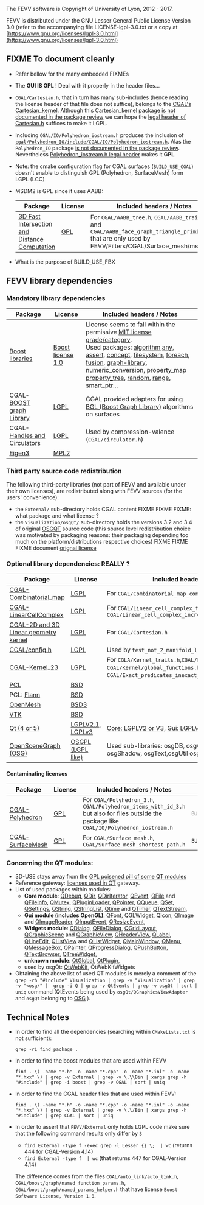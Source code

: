 The FEVV software is Copyright of University of Lyon, 2012 - 2017.

FEVV is distributed under the GNU Lesser General Public License Version 3.0 (refer to the accompanying file LICENSE-lgpl-3.0.txt or a copy at [https://www.gnu.org/licenses/lgpl-3.0.html](https://www.gnu.org/licenses/lgpl-3.0.html)


## FIXME To document cleanly
 * Refer bellow for the many embedded FIXMEs
 * The **GUI IS GPL** ! Deal with it properly in the header files...
 * `CGAL/Cartesian.h`, that in turn has many sub-includes (hence reading the license header of that file does not suffice), belongs to the [CGAL's Cartesian_kernel](https://github.com/CGAL/cgal/blob/master/Cartesian_kernel/include/CGAL/Cartesian.h). Although this Cartesian_kernel package [is not documented in the package review](https://doc.cgal.org/latest/Manual/packages.html) we can hope the [legal header of Cartesian.h](https://github.com/CGAL/cgal/blob/master/Cartesian_kernel/include/CGAL/Cartesian.h) suffices to make it LGPL.
 * Including `CGAL/IO/Polyhedron_iostream.h` produces the inclusion of [`cgal/Polyhedron_IO/include/CGAL/IO/Polyhedron_iostream.h`](https://github.com/CGAL/cgal/blob/master/Polyhedron_IO/include/CGAL/IO/Polyhedron_iostream.h). Alas the `Polyhedron_IO` package [is not documented in the package review](https://doc.cgal.org/latest/Manual/packages.html). Nevertheless [Polyhedron_iostream.h legal header](https://github.com/CGAL/cgal/blob/master/Polyhedron_IO/include/CGAL/IO/Polyhedron_iostream.h) makes it **GPL**.
 * Note: the cmake configuration flag for CGAL surfaces (`BUILD_USE_CGAL`) doesn't enable to distinguish GPL (Polyhedron, SurfaceMesh) form LGPL (LCC)
 * MSDM2 is GPL since it uses AABB:

   | Package         |    License    | Included headers / Notes |
   | --------------- | ------------- | ------------------------ |
   |[3D Fast Intersection and Distance Computation](https://doc.cgal.org/latest/AABB_tree/index.html)| [GPL](https://doc.cgal.org/latest/Manual/packages.html#PkgAABB_treeSummary)| For `CGAL/AABB_tree.h`, `CGAL/AABB_traits.h` and `CGAL/AABB_face_graph_triangle_primitive.h` that are only used by FEVV/Filters/CGAL/Surface_mesh/msdm2.h |
  * What is the purpose of BUILD_USE_FBX


## FEVV library dependencies

### Mandatory library dependencies
| Package         |    License    | Included headers / Notes |
| --------------- | ------------- | ------------------------ |
|[Boost libraries](http://www.boost.org/) | [Boost license 1.0](http://www.boost.org/users/license.html) | License seems to fall within the permissive [MIT license grade/category](http://law.stackexchange.com/questions/91/is-there-any-difference-in-meaning-between-the-boost-and-mit-software-licenses).<br> Used packages: [algorithm](https://www.boost.org/doc/libs/1_67_0/libs/algorithm/doc/html/index.html),[any](https://www.boost.org/doc/libs/1_67_0/doc/html/any.html),  [assert](https://www.boost.org/doc/libs/1_67_0/libs/assert/doc/html/assert.html), [concept](https://www.boost.org/doc/libs/1_67_0/libs/concept_check/concept_check.htm),  [filesystem](https://www.boost.org/doc/libs/1_67_0/libs/filesystem/doc/index.htm), [foreach](https://www.boost.org/doc/libs/1_67_0/doc/html/foreach.html), [fusion](https://www.boost.org/doc/libs/1_67_0/libs/fusion/doc/html/), [graph-library](https://www.boost.org/doc/libs/1_67_0/libs/graph/doc/), [numeric_conversion](https://www.boost.org/doc/libs/1_67_0/libs/numeric/conversion/doc/html/index.html), [property_map](https://www.boost.org/doc/libs/1_67_0/libs/property_map/doc/property_map.html) [property_tree](https://www.boost.org/doc/libs/1_67_0/doc/html/property_tree.html), [random](https://www.boost.org/doc/libs/1_67_0/doc/html/boost_random.html), [range](https://www.boost.org/doc/libs/1_67_0/libs/range/doc/html/index.html), [smart_ptr](https://www.boost.org/doc/libs/1_67_0/libs/smart_ptr/doc/html/smart_ptr.html)...|
| CGAL-[BOOST graph Library](https://doc.cgal.org/latest/BGL/index.html#Chapter_CGAL_and_the_Boost_Graph_Library)| [LGPL](https://doc.cgal.org/latest/Manual/packages.html#PkgBGLSummary) | CGAL provided adapters for using [BGL (Boost Graph Library)](https://www.boost.org/doc/libs/1_67_0/libs/graph/doc/) algorithms on surfaces|
| CGAL-[Handles and Circulators](https://doc.cgal.org/latest/Circulator/index.html#Chapter_Handles_Ranges_and_Circulators)|[LGPL](https://doc.cgal.org/latest/Manual/packages.html#PkgHandlesAndCirculatorsSummary)| Used by compression-valence (`CGAL/circulator.h`)|
|[Eigen3](https://eigen.tuxfamily.org/)|[MPL2](http://eigen.tuxfamily.org/index.php?title=Main_Page#License)||

### Third party source code redistribution
The following third-party libraries (not part of FEVV and available under their own licenses), are  redistributed along with FEVV sources (for the users' convenience):
 * the `External/` sub-directory holds CGAL content FIXME FIXME FIXME: what package and what license ?
 * the `Visualization/osgQt/` sub-directory holds the versions 3.2 and 3.4 of original [OSGQT](https://github.com/openscenegraph/osgQt) source code (this source level redistribution choice was motivated by packaging reasons: their packaging depending too much on the platform/distributions respective choices)
 FIXME FIXME FIXME document [orignal license](https://github.com/openscenegraph/osgQt/blob/master/LICENSE.txt)

### Optional library dependencies: REALLY ?

| Package     |  License   | Included headers / Notes | Build Flag |
| ----------- | ---------- | ------------------------ | ---------- |
|[CGAL-Combinatorial_map](https://doc.cgal.org/latest/Combinatorial_map/index.html#Chapter_Combinatorial_Maps)|[LGPL](https://doc.cgal.org/latest/Manual/packages.html#PkgCombinatorialMapsSummary)| For `CGAL/Combinatorial_map_constructors.h` | `BUILD_USE_CGAL`|
|[CGAL-LinearCellComplex](https://doc.cgal.org/latest/Linear_cell_complex/index.html#Chapter_Linear_Cell_Complex)|[LGPL](https://doc.cgal.org/latest/Manual/packages.html#PkgLinearCellComplexSummary)| For `CGAL/Linear_cell_complex_for_combinatorial_map.h`, `CGAL/Linear_cell_complex_incremental_builder.h`|  `BUILD_USE_CGAL`|
| [CGAL-2D and 3D Linear geometry kernel](https://doc.cgal.org/latest/Kernel_23/index.html#Chapter_2D_and_3D_Geometry_Kernel)| [LGPL](https://doc.cgal.org/latest/Manual/packages.html#PkgKernel23Summary)| For `CGAL/Cartesian.h` | `BUILD_USE_CGAL`|
|[CGAL/config.h](https://github.com/CGAL/cgal/blob/master/Installation/include/CGAL/config.h)|[LGPL](https://github.com/CGAL/cgal/blob/master/Installation/include/CGAL/config.h)| Used by `test_not_2_manifold_linear_cell_complex.cpp`|  `BUILD_USE_CGAL`|
[CGAL-Kernel_23](https://doc.cgal.org/latest/Kernel_23/index.html#Chapter_2D_and_3D_Geometry_Kernel)| [LGPL](https://doc.cgal.org/latest/Manual/packages.html#PkgKernel23Summary) | For `CGLA/Kernel_traits.h`,`CGAL/basic.h`, `CGAL/Kernel/global_functions.h`, `CGAL/Exact_predicates_inexact_constructions_kernel.h`...|  `BUILD_USE_CGAL`|
| [PCL](https://github.com/PointCloudLibrary/pcl) | [BSD](https://github.com/PointCloudLibrary/pcl/blob/master/LICENSE.txt)||`BUILD_USE_PCL`|
| PCL: [Flann](http://www.cs.ubc.ca/research/flann/)|[BSD](http://www.cs.ubc.ca/research/flann/)|| `BUILD_USE_PCL` |
|[OpenMesh](http://www.openmesh.org/) | [BSD3](http://www.openmesh.org/license/)| | `BUILD_USE_OPENMESH` |
|[VTK](https://www.vtk.org/)|[BSD](https://www.vtk.org/licensing/)||`BUILD_USE_VTK`|
|[Qt (4 or 5)](https://en.wikipedia.org/wiki/Qt_(software))| [LGPLV2.1, LGPLv3](https://www.qt.io/licensing/) | [Core: LGPLV2 or V3](http://doc.qt.io/qt-5/qtcore-index.html#licenses-and-attributions), [Gui: LGPLV2 or V3](http://doc.qt.io/qt-5/qtgui-index.html#licenses-and-attributions) sa [licenses in QT](http://doc.qt.io/archives/qt-5.5/licensing.html#licenses-used-in-qt) | `BUILD_USE_GUI` and `BUILD_USE_QT5 `|
|[OpenSceneGraph (OSG)](http://www.openscenegraph.org/)|[OSGPL (LGPL like)](http://trac.openscenegraph.org/projects/osg/wiki/Legal)|Used sub-libraries: osgDB, osgGA, osgFX, osgQT, osgShadow, osgText,osgUtil osgViewer...| `BUILD_USE_GUI` |

#### Contaminating licenses
| Package         |    License    | Included headers / Notes | Build Flag |
| --------------- | ------------- | ------------------------ | ---------- |
| [CGAL-Polyhedron](https://doc.cgal.org/latest/Polyhedron/index.html)| [GPL](https://doc.cgal.org/latest/Manual/packages.html#PkgPolyhedronSummary) | For `CGAL/Polyhedron_3.h`, `CGAL/Polyhedron_items_with_id_3.h` but also for files outside the package like `CGAL/IO/Polyhedron_iostream.h`|`BUILD_USE_CGAL`|
[CGAL-SurfaceMesh](https://doc.cgal.org/latest/Surface_mesh/index.html#Chapter_3D_Surface_mesh)| [GPL](https://doc.cgal.org/latest/Manual/packages.html#PkgSurfaceMeshSummary) | For `CGAL/Surface_mesh.h`, `CGAL/Surface_mesh_shortest_path.h`|`BUILD_USE_CGAL`|

### Concerning the QT modules:
 * 3D-USE stays away from the [GPL poisened pill of some QT modules](http://doc.qt.io/qt-5/qtmodules.html#gpl-licensed-addons)
 * Reference gateway: [licenses used in QT](http://doc.qt.io/archives/qt-5.5/licensing.html#licenses-used-in-qt) gateway.
 * List of used packages within modules:
    * **Core module**: [QDebug](https://doc.qt.io/archives/qt-5.5/qdebug.html), [QDir](http://doc.qt.io/qt-5/qdir.html), [QDirIterator](http://doc.qt.io/qt-5/qdiriterator.html), [QEvent](http://doc.qt.io/qt-5/qevent.html), [QFile](http://doc.qt.io/qt-5/qfile.html) and [QFileInfo](http://doc.qt.io/qt-5/qfileinfo.html), [QMutex](http://doc.qt.io/qt-5/qmutex.html), [QPluginLoader](http://doc.qt.io/qt-5/qpluginloader.html), [QPointer](http://doc.qt.io/qt-5/qpointer.html), [QQueue](http://doc.qt.io/qt-5/qqueue.html), [QSet](http://doc.qt.io/qt-5/qset.html), [QSettings](http://doc.qt.io/qt-5/qsettings.html), [QString](http://doc.qt.io/qt-5/QString.html), [QStringList](http://doc.qt.io/qt-5/qstringlist.html), [Qtime](http://doc.qt.io/qt-5/qtime.html) and [QTimer](http://doc.qt.io/qt-5/qtimer.html), [QTextStream](http://doc.qt.io/qt-5/qtextstream.html),
    * **Gui module (includes OpenGL)**: [QFont](http://doc.qt.io/qt-5/qfont.html), [QGLWidget](http://doc.qt.io/qt-5/qglwidget.html), [QIcon](http://doc.qt.io/qt-5/QIcon.html), [QImage](http://doc.qt.io/qt-5/qimage.html) and [QImageReader](http://doc.qt.io/qt-5/qimagereader.html), [QInputEvent](http://doc.qt.io/qt-5/qinputevent.html), [QResizeEvent](http://doc.qt.io/archives/qt-5.5/qresizeevent.html),
    * **Widgets module**: [QDialog](http://doc.qt.io/qt-5/QDialog.html), [QFileDialog](http://doc.qt.io/qt-5/qfiledialog.html), [QGridLayout](http://doc.qt.io/qt-5/qgridlayout.html), [QGraphicScene](http://doc.qt.io/qt-5/qgraphicsscene.html) and [QGraphicView](http://doc.qt.io/qt-5/qgraphicsview.html), [QHeaderView](http://doc.qt.io/qt-5/qheaderview.html), [QLabel](http://doc.qt.io/qt-5/qlabel.html), [QLineEdit](http://doc.qt.io/qt-5/qlineedit.html), [QListView](http://doc.qt.io/qt-5/qlistview.html) and [QListWidget](http://doc.qt.io/qt-5/qlistwidget.html), [QMainWindow](http://doc.qt.io/qt-5/qmainwindow.html), [QMenu](http://doc.qt.io/qt-5/qmenu.html), [QMessageBox](http://doc.qt.io/qt-5/qmessagebox.html), [QPainter](http://doc.qt.io/qt-5/qpainter.html), [QProgressDialog](http://doc.qt.io/qt-5/qprogressdialog.html), [QPushButton](http://doc.qt.io/qt-5/QPushButton.html), [QTextBrowser](http://doc.qt.io/qt-5/qtextbrowser.html), [QTreeWidget](http://doc.qt.io/archives/qt-5.5/qtreewidgetitem.html),
    * **unknown module**: [QtGlobal](http://doc.qt.io/qt-5/qtglobal.html), [QtPlugin](http://doc.qt.io/qt-5/qtplugin.html),
    * used by osgQt: [QtWebKit](https://wiki.qt.io/Qt_WebKit), QtWebKitWidgets
 * Obtaining the above list of used QT modules is merely a comment of the `grep -rh "#include" Visualization | grep -v "Visualization" | grep -v "<osg/" |  grep -i Q | grep -v QtEvents | grep -v osgQt | sort | uniq` command (QtEvents being used by `osgQt/QGraphicsViewAdapter` and `osgQt` belonging to [OSG](https://github.com/openscenegraph/osgQt) ).



## Technical Notes
* In order to find all the dependencies (searching within `CMakeLists.txt` is not sufficient):
  ```
  grep -ri find_package .
  ```
* In order to find the boost modules that are used within FEVV
  ```
  find . \( -name "*.h" -o -name "*.cpp" -o -name "*.inl" -o -name "*.hxx" \) | grep -v External | grep -v \.\\Bin | xargs grep -h "#include" | grep -i boost | grep -v CGAL | sort | uniq
  ```
* In order to find the CGAL header files that are used within FEVV:
  ```
  find . \( -name "*.h" -o -name "*.cpp" -o -name "*.inl" -o -name "*.hxx" \) | grep -v External | grep -v \.\/Bin | xargs grep -h "#include" | grep CGAL | sort | uniq
  ```
* In order to assert that `FEVV/External` only holds LGPL code make sure that the following command results only differ by `3`
    - `find External -type f -exec grep -l Lesser {} \;  | wc` (returns 444 for CGAL-Version 4.14)
    - `find External -type f  | wc` (that returns 447 for CGAL-Version 4.14)

  The difference comes from the files `CGAL/auto_link/auto_link.h`, `CGAL/boost/graph/named_function_params.h`, `CGAL/boost/graph/named_params_helper.h` that have license `Boost Software License, Version 1.0`.
